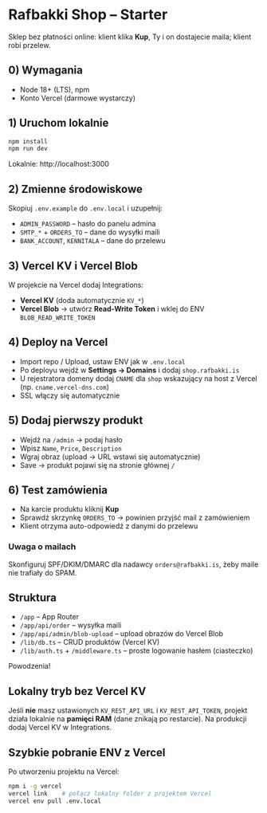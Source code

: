 # Rafbakki Shop – Starter

Sklep bez płatności online: klient klika **Kup**, Ty i on dostajecie maila; klient robi przelew.

## 0) Wymagania
- Node 18+ (LTS), npm
- Konto Vercel (darmowe wystarczy)

## 1) Uruchom lokalnie
```bash
npm install
npm run dev
```
Lokalnie: http://localhost:3000

## 2) Zmienne środowiskowe
Skopiuj `.env.example` do `.env.local` i uzupełnij:
- `ADMIN_PASSWORD` – hasło do panelu admina
- `SMTP_*` + `ORDERS_TO` – dane do wysyłki maili
- `BANK_ACCOUNT`, `KENNITALA` – dane do przelewu

## 3) Vercel KV i Vercel Blob
W projekcie na Vercel dodaj Integrations:
- **Vercel KV** (doda automatycznie `KV_*`)
- **Vercel Blob** → utwórz **Read-Write Token** i wklej do ENV `BLOB_READ_WRITE_TOKEN`

## 4) Deploy na Vercel
- Import repo / Upload, ustaw ENV jak w `.env.local`
- Po deployu wejdź w **Settings → Domains** i dodaj `shop.rafbakki.is`
- U rejestratora domeny dodaj `CNAME` dla `shop` wskazujący na host z Vercel (np. `cname.vercel-dns.com`)
- SSL włączy się automatycznie

## 5) Dodaj pierwszy produkt
- Wejdź na `/admin` → podaj hasło
- Wpisz `Name`, `Price`, `Description`
- Wgraj obraz (upload → URL wstawi się automatycznie)
- Save → produkt pojawi się na stronie głównej `/`

## 6) Test zamówienia
- Na karcie produktu kliknij **Kup**
- Sprawdź skrzynkę `ORDERS_TO` → powinien przyjść mail z zamówieniem
- Klient otrzyma auto-odpowiedź z danymi do przelewu

### Uwaga o mailach
Skonfiguruj SPF/DKIM/DMARC dla nadawcy `orders@rafbakki.is`, żeby maile nie trafiały do SPAM.

## Struktura
- `/app` – App Router
- `/app/api/order` – wysyłka maili
- `/app/api/admin/blob-upload` – upload obrazów do Vercel Blob
- `/lib/db.ts` – CRUD produktów (Vercel KV)
- `/lib/auth.ts` + `/middleware.ts` – proste logowanie hasłem (ciasteczko)

Powodzenia!


## Lokalny tryb bez Vercel KV
Jeśli **nie** masz ustawionych `KV_REST_API_URL` i `KV_REST_API_TOKEN`, projekt działa lokalnie na **pamięci RAM** (dane znikają po restarcie).
Na produkcji dodaj Vercel KV w Integrations.

## Szybkie pobranie ENV z Vercel
Po utworzeniu projektu na Vercel:
```bash
npm i -g vercel
vercel link    # połącz lokalny folder z projektem Vercel
vercel env pull .env.local
```
